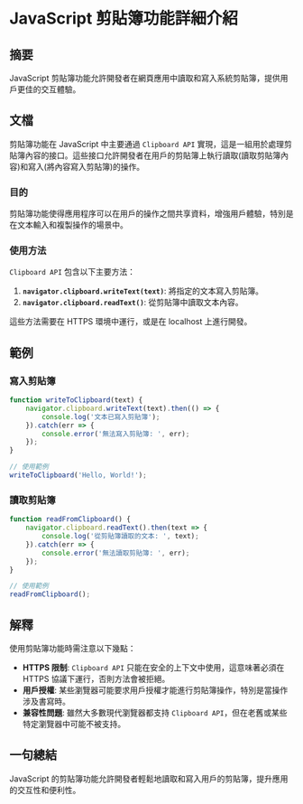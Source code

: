<!--
Meta Description: # JavaScript 剪貼簿功能詳細介紹 ## 摘要 JavaScript 剪貼簿功能允許開發者在網頁應用中讀取和寫入系統剪貼簿，提供用戶更佳的交互體驗。 ## 文檔 剪貼簿功能在 JavaScript 中主要通過 `Clipboard API` 實現，這是一組用於處理剪貼簿內容的接口。這些接口...
Meta Keywords: clipboard, javascript, text, api, navigator
-->

# JavaScript 剪貼簿功能詳細介紹

## 摘要
JavaScript 剪貼簿功能允許開發者在網頁應用中讀取和寫入系統剪貼簿，提供用戶更佳的交互體驗。

## 文檔
剪貼簿功能在 JavaScript 中主要通過 `Clipboard API` 實現，這是一組用於處理剪貼簿內容的接口。這些接口允許開發者在用戶的剪貼簿上執行讀取(讀取剪貼簿內容)和寫入(將內容寫入剪貼簿)的操作。

### 目的
剪貼簿功能使得應用程序可以在用戶的操作之間共享資料，增強用戶體驗，特別是在文本輸入和複製操作的場景中。

### 使用方法
`Clipboard API` 包含以下主要方法：

1. **`navigator.clipboard.writeText(text)`**: 將指定的文本寫入剪貼簿。
2. **`navigator.clipboard.readText()`**: 從剪貼簿中讀取文本內容。

這些方法需要在 HTTPS 環境中運行，或是在 localhost 上進行開發。

## 範例
### 寫入剪貼簿
```javascript
function writeToClipboard(text) {
    navigator.clipboard.writeText(text).then(() => {
        console.log('文本已寫入剪貼簿');
    }).catch(err => {
        console.error('無法寫入剪貼簿: ', err);
    });
}

// 使用範例
writeToClipboard('Hello, World!');
```

### 讀取剪貼簿
```javascript
function readFromClipboard() {
    navigator.clipboard.readText().then(text => {
        console.log('從剪貼簿讀取的文本: ', text);
    }).catch(err => {
        console.error('無法讀取剪貼簿: ', err);
    });
}

// 使用範例
readFromClipboard();
```

## 解釋
使用剪貼簿功能時需注意以下幾點：

- **HTTPS 限制**: `Clipboard API` 只能在安全的上下文中使用，這意味著必須在 HTTPS 協議下運行，否則方法會被拒絕。
- **用戶授權**: 某些瀏覽器可能要求用戶授權才能進行剪貼簿操作，特別是當操作涉及書寫時。
- **兼容性問題**: 雖然大多數現代瀏覽器都支持 `Clipboard API`，但在老舊或某些特定瀏覽器中可能不被支持。

## 一句總結
JavaScript 的剪貼簿功能允許開發者輕鬆地讀取和寫入用戶的剪貼簿，提升應用的交互性和便利性。